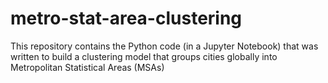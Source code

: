 # metro-stat-area-clustering
This repository contains the Python code (in a Jupyter Notebook) that was written to build a clustering model that groups cities globally into Metropolitan Statistical Areas (MSAs)
